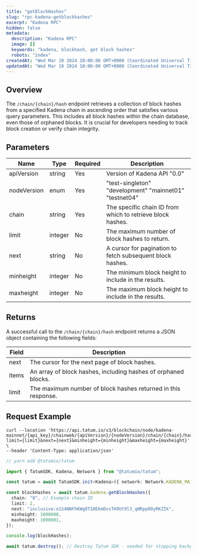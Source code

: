 ```yaml
---
title: "getBlockHashes"
slug: "rpc-kadena-getblockhashes"
excerpt: "Kadena RPC"
hidden: false
metadata:
  description: "Kadena RPC"
  image: []
  keywords: "kadena, blockhash, get block hashes"
  robots: "index"
createdAt: "Wed Mar 10 2024 10:00:00 GMT+0000 (Coordinated Universal Time)"
updatedAt: "Wed Mar 10 2024 10:00:00 GMT+0000 (Coordinated Universal Time)"
---
```


## Overview

The `/chain/{chain}/hash` endpoint retrieves a collection of block hashes from a specified Kadena chain in ascending order that satisfies various query parameters. This includes all block hashes within the chain database, even those of orphaned blocks. It is crucial for developers needing to track block creation or verify chain integrity.

## Parameters

| Name        | Type    | Required | Description                                                |
| ----------- | ------- | -------- | ---------------------------------------------------------- |
| apiVersion  | string  | Yes      | Version of Kadena API "0.0"                                |
| nodeVersion | enum    | Yes      | "test-singleton" "development" "mainnet01" "testnet04"     |
| chain       | string  | Yes      | The specific chain ID from which to retrieve block hashes. |
| limit       | integer | No       | The maximum number of block hashes to return.              |
| next        | string  | No       | A cursor for pagination to fetch subsequent block hashes.  |
| minheight   | integer | No       | The minimum block height to include in the results.        |
| maxheight   | integer | No       | The maximum block height to include in the results.        |

## Returns

A successful call to the `/chain/{chain}/hash` endpoint returns a JSON object containing the following fields:

| Field | Description                                                    |
| ----- | -------------------------------------------------------------- |
| next  | The cursor for the next page of block hashes.                  |
| items | An array of block hashes, including hashes of orphaned blocks. |
| limit | The maximum number of block hashes returned in this response.  |

## Request Example

```curl
curl --location 'https://api.tatum.io/v3/blockchain/node/kadena-mainnet/{api_key}/chainweb/{apiVersion}/{nodeVersion}/chain/{chain}/hash?limit={limit}&next={next}&minheight={minheight}&maxheight={maxheight}' \
--header 'Content-Type: application/json'
```

```typescript
// yarn add @tatumio/tatum

import { TatumSDK, Kadena, Network } from "@tatumio/tatum";

const tatum = await TatumSDK.init<Kadena>({ network: Network.KADENA_MAINNET });

const blockHashes = await tatum.kadena.getBlockHashes({
  chain: "0", // Example chain ID
  limit: 2,
  next: "inclusive:o1S4NNFhKWg8T1HEkmDvsTH9Ut9l3_qHRpp00yRKZIk",
  minheight: 1000000,
  maxheight: 1000001,
});

console.log(blockHashes);

await tatum.destroy(); // Destroy Tatum SDK - needed for stopping background jobs
```
